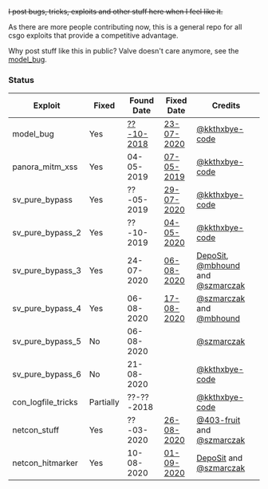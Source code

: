 ~~I post bugs, tricks, exploits and other stuff here when I feel like it.~~

As there are more people contributing now, this is a general repo for all csgo exploits that provide a competitive advantage.

Why post stuff like this in public? Valve doesn't care anymore, see the [model_bug](model_bug).

### Status

| Exploit            | Fixed     | Found Date | Fixed Date  | Credits        |
|--------------------|-----------|------------|-------------|----------------|
| model_bug          | Yes       | [??-10-2018](https://github.com/ValveSoftware/csgo-osx-linux/issues/1888) | [23-07-2020](https://blog.counter-strike.net/index.php/2020/07/30991/) | [@kkthxbye-code](https://github.com/kkthxbye-code) |
| panora_mitm_xss    | Yes       | 04-05-2019 | [07-05-2019](https://blog.counter-strike.net/index.php/2019/05/24111/) | [@kkthxbye-code](https://github.com/kkthxbye-code) |
| sv_pure_bypass     | Yes       | ??-05-2019 | [29-07-2020](https://blog.counter-strike.net/index.php/2020/07/31071/) | [@kkthxbye-code](https://github.com/kkthxbye-code) |
| sv_pure_bypass_2   | Yes       | ??-10-2019 | [04-05-2020](https://blog.counter-strike.net/index.php/2020/05/30002/) | [@kkthxbye-code](https://github.com/kkthxbye-code) |
| sv_pure_bypass_3   | Yes       | 24-07-2020 | [06-08-2020](https://blog.counter-strike.net/index.php/2020/08/31269/) | [DepoSit](https://www.youtube.com/watch?v=aL2rQzhFTn4), [@mbhound](https://github.com/mbhound) and [@szmarczak](https://github.com/szmarczak) |
| sv_pure_bypass_4   | Yes       | 06-08-2020 | [17-08-2020](https://blog.counter-strike.net/index.php/2020/08/31374/) | [@szmarczak](https://github.com/szmarczak) and [@mbhound](https://github.com/mbhound) |
| sv_pure_bypass_5   | No        | 06-08-2020 |             | [@szmarczak](https://github.com/szmarczak) |
| sv_pure_bypass_6   | No        | 21-08-2020 |             | [@kkthxbye-code](https://github.com/kkthxbye-code) |
| con_logfile_tricks | Partially | ??-??-2018 |             | [@kkthxbye-code](https://github.com/kkthxbye-code) |
| netcon_stuff       | Yes       | ??-03-2020 | [26-08-2020](https://blog.counter-strike.net/index.php/2020/08/31476/) | [@403-fruit](https://github.com/403-Fruit) and [@szmarczak](https://github.com/szmarczak) |
| netcon_hitmarker   | Yes       | 10-08-2020 | [01-09-2020](https://blog.counter-strike.net/index.php/2020/09/31532/) | [DepoSit](https://youtu.be/T7ShZxNGr5E?t=226) and [@szmarczak](https://github.com/szmarczak) |

